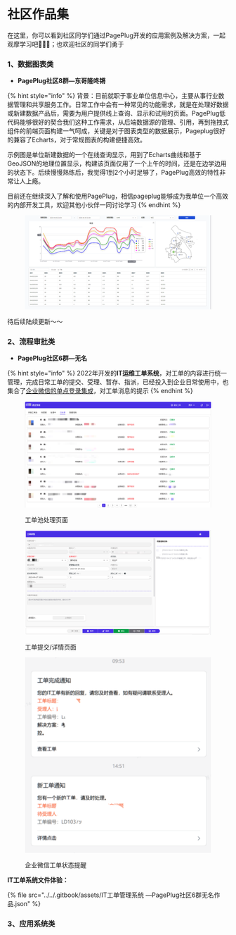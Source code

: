 # 社区作品集

在这里，你可以看到社区同学们通过PagePlug开发的应用案例及解决方案，一起观摩学习吧🙋🏻‍♂️；也欢迎社区的同学们勇于

&#x20;

### 1、数据图表类

* **PagePlug社区8群—东哥隆咚锵**

{% hint style="info" %}
背景：目前就职于事业单位信息中心，主要从事行业数据管理和共享服务工作。日常工作中会有一种常见的功能需求，就是在处理好数据或新建数据产品后，需要为用户提供线上查询、显示和试用的页面。PagePlug低代码能够很好的契合我们这种工作需求，从后端数据源的管理、引用，再到拖拽式组件的前端页面构建一气呵成，关键是对于图表类型的数据展示，Pageplug很好的兼容了Echarts，对于常规图表的构建便捷高效。



示例图是单位新建数据的一个在线查询显示，用到了Echarts曲线和基于GeoJSON的地理位置显示，构建该页面仅用了一个上午的时间，还是在边学边用的状态下。后续慢慢熟练后，我觉得1到2个小时足够了，PagePlug高效的特性非常让人上瘾。



目前还在继续深入了解和使用PagePlug，相信pageplug能够成为我单位一个高效的内部开发工具，欢迎其他小伙伴一同讨论学习
{% endhint %}

<figure><img src="../../.gitbook/assets/image (1) (2).png" alt=""><figcaption></figcaption></figure>

待后续陆续更新～～



### 2、流程审批类

* **PagePlug社区6群—无名**

{% hint style="info" %}
2022年开发的**IT运维工单系统**，对工单的内容进行统一管理，完成日常工单的提交、受理、暂存、指派，已经投入到企业日常使用中，也集合了[企业微信的单点登录集成](shi-yong-ji-qiao-ji-fang-fa-fen-xiang.md#1pageplug-qi-ye-wei-xin-dan-dian-deng-lu-ji-cheng)，对工单消息的提示
{% endhint %}

<figure><img src="../../.gitbook/assets/image (18) (3).png" alt=""><figcaption><p>工单池处理页面</p></figcaption></figure>

<figure><img src="../../.gitbook/assets/image (15) (1).png" alt=""><figcaption><p>工单提交/详情页面</p></figcaption></figure>

<figure><img src="../../.gitbook/assets/image (9) (1).png" alt=""><figcaption><p>企业微信工单状态提醒</p></figcaption></figure>

**IT工单系统文件体验：**

{% file src="../../.gitbook/assets/IT工单管理系统 —PagePlug社区6群无名作品.json" %}

### 3、应用系统类





